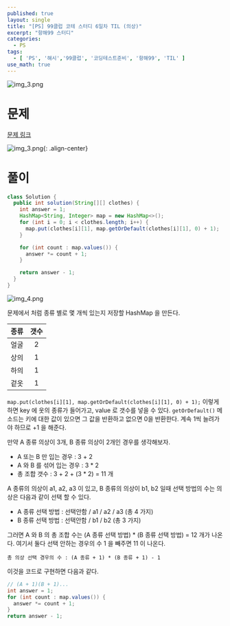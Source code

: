 ```yaml
---
published: true
layout: single
title: "[PS] 99클럽 코테 스터디 6일차 TIL (의상)"
excerpt: "항해99 스터디"
categories:
  - PS
tags:
  - [ 'PS', '해시','99클럽', '코딩테스트준비', '항해99', 'TIL' ]
use_math: true
---
```


![img_3.png](https://zhtmr.github.io/static-files-for-posting/20240722/99club_TIL_thumbnail/%EA%B8%B0%EB%B3%B8%ED%98%951_java.png?raw=true)

# 문제

[문제 링크](https://school.programmers.co.kr/learn/courses/30/lessons/42578)

![img_3.png](https://zhtmr.github.io/static-files-for-posting/20240727/ex.png?raw=true){: .align-center}

# 풀이

```java
class Solution {
  public int solution(String[][] clothes) {
    int answer = 1;
    HashMap<String, Integer> map = new HashMap<>();
    for (int i = 0; i < clothes.length; i++) {
      map.put(clothes[i][1], map.getOrDefault(clothes[i][1], 0) + 1);
    }

    for (int count : map.values()) {
      answer *= count + 1;
    }

    return answer - 1;
  }
}
```
![img_4.png](https://zhtmr.github.io/static-files-for-posting/20240727/clothes.png?raw=true)

문제에서 처럼 종류 별로 몇 개씩 있는지 저장할 HashMap 을 만든다.

| 종류 | 갯수 |
|:--:|:--:|
| 얼굴 | 2  |
| 상의 | 1  |
| 하의 | 1  |
| 겉옷 | 1  |

`map.put(clothes[i][1], map.getOrDefault(clothes[i][1], 0) + 1);` 이렇게 하면 key 에 옷의 종류가 들어가고, value 로 갯수를 넣을 수 있다.
`getOrDefault()` 메소드는 키에 대한 값이 있으면 그 값을 반환하고 없으면 0을 반환한다. 계속 1씩 늘려가야 하므로 +1 을 해준다.


만약 A 종류 의상이 3개, B 종류 의상이 2개인 경우를 생각해보자.

- A 또는 B 만 입는 경우 : 3 + 2
- A 와 B 를 섞어 입는 경우 : 3 * 2
- 총 조합 갯수 : 3 + 2 + (3 * 2) = 11 개

A 종류의 의상이 a1, a2, a3 이 있고, B 종류의 의상이 b1, b2 일때 선택 방법의 수는
의상은 다음과 같이 선택 할 수 있다. 
 - A 종류 선택 방법 : 선택안함 / a1 / a2 / a3 (총 4 가지)
 - B 종류 선택 방법 : 선택안함 / b1 / b2 (총 3 가지)

그러면 A 와 B 의 총 조합 수는 (A 종류 선택 방법) * (B 종류 선택 방법) = 12 개가 나온다. 여기서 둘다 선택 안하는 경우의 수 1 을 빼주면 11 이 나온다.

`총 의상 선택 경우의 수 : (A 종류 + 1) * (B 종류 + 1) - 1`

이것을 코드로 구현하면 다음과 같다.

```java
// (A + 1)(B + 1)...
int answer = 1;
for (int count : map.values()) {
  answer *= count + 1;
}
return answer - 1;
```
